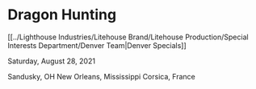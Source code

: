 # Dragon Hunting
[[../Lighthouse Industries/Litehouse Brand/Litehouse Production/Special Interests Department/Denver Team|Denver Specials]]

Saturday, August 28, 2021

Sandusky, OH
New Orleans, Mississippi
Corsica, France